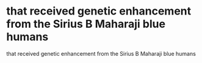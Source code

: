 # that received genetic enhancement from the Sirius B Maharaji blue humans

that received genetic enhancement from the Sirius B Maharaji blue humans